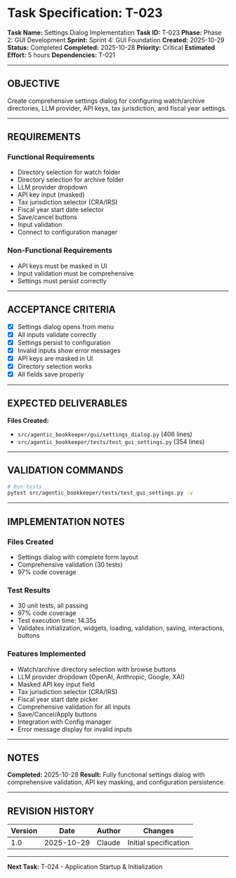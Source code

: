 # Task Specification: T-023

**Task Name:** Settings Dialog Implementation
**Task ID:** T-023
**Phase:** Phase 2: GUI Development
**Sprint:** Sprint 4: GUI Foundation
**Created:** 2025-10-29
**Status:** Completed
**Completed:** 2025-10-28
**Priority:** Critical
**Estimated Effort:** 5 hours
**Dependencies:** T-021

---

## OBJECTIVE

Create comprehensive settings dialog for configuring watch/archive directories, LLM provider, API keys, tax jurisdiction, and fiscal year settings.

---

## REQUIREMENTS

### Functional Requirements

- Directory selection for watch folder
- Directory selection for archive folder
- LLM provider dropdown
- API key input (masked)
- Tax jurisdiction selector (CRA/IRS)
- Fiscal year start date selector
- Save/cancel buttons
- Input validation
- Connect to configuration manager

### Non-Functional Requirements

- API keys must be masked in UI
- Input validation must be comprehensive
- Settings must persist correctly

---

## ACCEPTANCE CRITERIA

- [x] Settings dialog opens from menu
- [x] All inputs validate correctly
- [x] Settings persist to configuration
- [x] Invalid inputs show error messages
- [x] API keys are masked in UI
- [x] Directory selection works
- [x] All fields save properly

---

## EXPECTED DELIVERABLES

**Files Created:**

- `src/agentic_bookkeeper/gui/settings_dialog.py` (406 lines)
- `src/agentic_bookkeeper/tests/test_gui_settings.py` (354 lines)

---

## VALIDATION COMMANDS

```bash
# Run tests
pytest src/agentic_bookkeeper/tests/test_gui_settings.py -v
```

---

## IMPLEMENTATION NOTES

### Files Created

- Settings dialog with complete form layout
- Comprehensive validation (30 tests)
- 97% code coverage

### Test Results

- 30 unit tests, all passing
- 97% code coverage
- Test execution time: 14.35s
- Validates initialization, widgets, loading, validation, saving, interactions, buttons

### Features Implemented

- Watch/archive directory selection with browse buttons
- LLM provider dropdown (OpenAI, Anthropic, Google, XAI)
- Masked API key input field
- Tax jurisdiction selector (CRA/IRS)
- Fiscal year start date picker
- Comprehensive validation for all inputs
- Save/Cancel/Apply buttons
- Integration with Config manager
- Error message display for invalid inputs

---

## NOTES

**Completed:** 2025-10-28
**Result:** Fully functional settings dialog with comprehensive validation, API key masking, and configuration persistence.

---

## REVISION HISTORY

| Version | Date       | Author | Changes                    |
|---------|------------|--------|-----------------------------|
| 1.0     | 2025-10-29 | Claude | Initial specification       |

---

**Next Task:** T-024 - Application Startup & Initialization
